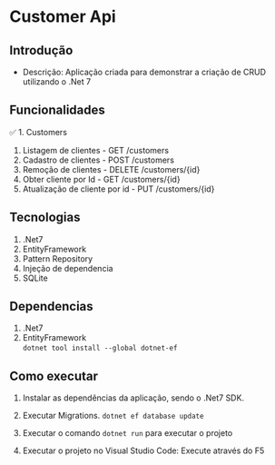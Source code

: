 # Customer Api
## Introdução
- Descrição: Aplicação criada para demonstrar a criação de CRUD utilizando o .Net 7
## Funcionalidades
:white_check_mark: 1. Customers
1. Listagem de clientes - GET /customers
1. Cadastro de clientes - POST /customers 
1. Remoção de clientes - DELETE /customers/{id}
1. Obter cliente por Id - GET /customers/{id} 
1. Atualização de cliente por id - PUT /customers/{id}

## Tecnologias
1. .Net7
1. EntityFramework  
1. Pattern Repository  
1. Injeção de dependencia
1. SQLite 

## Dependencias
1. .Net7
1. EntityFramework  
    ```dotnet tool install --global dotnet-ef```

## Como executar
1. Instalar as dependências da aplicação, sendo o .Net7 SDK.
1. Executar Migrations. 
    ```dotnet ef database update ```
1. Executar o comando ```dotnet run``` para executar o projeto

1. Executar o projeto no Visual Studio Code: Execute através do F5
    


